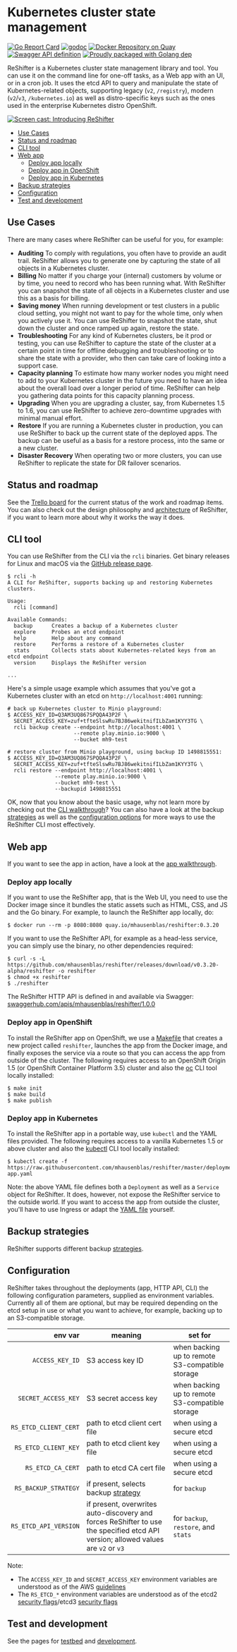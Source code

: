 # Kubernetes cluster state management

[![Go Report Card](https://goreportcard.com/badge/github.com/mhausenblas/reshifter)](https://goreportcard.com/report/github.com/mhausenblas/reshifter)
[![godoc](https://godoc.org/github.com/mhausenblas/reshifter?status.svg)](https://godoc.org/github.com/mhausenblas/reshifter)
[![Docker Repository on Quay](https://quay.io/repository/mhausenblas/reshifter/status "Docker Repository on Quay")](https://quay.io/repository/mhausenblas/reshifter)
[![Swagger API definition](https://img.shields.io/badge/API-Swagger-blue.svg)](https://app.swaggerhub.com/apis/mhausenblas/reshifter/1.0.0)
[![Proudly packaged with Golang dep](images/NERDY.png)](https://github.com/golang/dep)

ReShifter is a Kubernetes cluster state management library and tool.
You can use it on the command line for one-off tasks, as a Web app with an UI, or
in a cron job. It uses the etcd API to query and manipulate the state of
Kubernetes-related objects, supporting legacy (`v2`, `/registry`), modern
(`v2`/`v3`, `/kubernetes.io`) as well as distro-specific keys such as the ones
used in the enterprise Kubernetes distro OpenShift.

[![Screen cast: Introducing ReShifter](images/reshifter-demo.png)](https://www.useloom.com/share/e590aedeb95b441fb23ab4f9e9e80c32 "Introducing ReShifter")  

- [Use Cases](#use-cases)
- [Status and roadmap](#status-and-roadmap)
- [CLI tool](#cli-tool)
- [Web app](#web-app)
  - [Deploy app locally](#deploy-app-locally)
  - [Deploy app in OpenShift](#deploy-app-in-openshift)
  - [Deploy app in Kubernetes](#deploy-app-in-kubernetes)
- [Backup strategies](#backup-strategies)
- [Configuration](#configuration)
- [Test and development](#test-and-development)

## Use Cases

There are many cases where ReShifter can be useful for you, for example:

- **Auditing** To comply with regulations, you often have to provide an audit trail. ReShifter allows you to generate one by capturing the state of all objects in a Kubernetes cluster.
- **Billing** No matter if you charge your (internal) customers by volume or by time, you need to record who has been running what. With ReShifter you can snapshot the state of all objects in a Kubernetes cluster and use this as a basis for billing.
- **$aving money** When running development or test clusters in a public cloud setting, you might not want to pay for the whole time, only when you actively use it. You can use ReShifter to snapshot the state, shut down the cluster and once ramped up again, restore the state.
- **Troubleshooting** For any kind of Kubernetes clusters, be it prod or testing, you can use ReShifter to capture the state of the cluster at a certain point in time for offline debugging and troubleshooting or to share the state with a provider, who then can take care of looking into a support case.
- **Capacity planning** To estimate how many worker nodes you might need to add to your Kubernetes cluster in the future you need to have an idea about the overall load over a longer period of time. ReShifter can help you gathering data points for this capacity planning process.
- **Upgrading** When you are upgrading a cluster, say, from Kubernetes 1.5 to 1.6, you can use ReShifter to achieve zero-downtime upgrades with minimal manual effort.
- **Restore** If you are running a Kubernetes cluster in production, you can use ReShifter to back up the current state of the deployed apps. The backup can be useful as a basis for a restore process, into the same or a new cluster.
- **Disaster Recovery** When operating two or more clusters, you can use ReShifter to replicate the state for DR failover scenarios.

## Status and roadmap

See the [Trello board](https://trello.com/b/iOrEdJQ3/reshifter) for the current status of the work and roadmap items.
You can also check out the design philosophy and [architecture](https://github.com/mhausenblas/reshifter/blob/master/docs/architecture.md)
of ReShifter, if you want to learn more about why it works the way it does.

## CLI tool

You can use ReShifter from the CLI via the `rcli` binaries.
Get binary releases for Linux and macOS via the [GitHub release page](https://github.com/mhausenblas/reshifter/releases/tag/v0.3.20-alpha).

```
$ rcli -h
A CLI for ReShifter, supports backing up and restoring Kubernetes clusters.

Usage:
  rcli [command]

Available Commands:
  backup      Creates a backup of a Kubernetes cluster
  explore     Probes an etcd endpoint
  help        Help about any command
  restore     Performs a restore of a Kubernetes cluster
  stats       Collects stats about Kubernetes-related keys from an etcd endpoint
  version     Displays the ReShifter version

...
```

Here's a simple usage example which assumes that you've got a Kubernetes cluster with an etcd on `http://localhost:4001` running:

```
# back up Kubernetes cluster to Minio playground:
$ ACCESS_KEY_ID=Q3AM3UQ867SPQQA43P2F \
  SECRET_ACCESS_KEY=zuf+tfteSlswRu7BJ86wekitnifILbZam1KYY3TG \
  rcli backup create --endpoint http://localhost:4001 \
                     --remote play.minio.io:9000 \
                     --bucket mh9-test

# restore cluster from Minio playground, using backup ID 1498815551:
$ ACCESS_KEY_ID=Q3AM3UQ867SPQQA43P2F \
  SECRET_ACCESS_KEY=zuf+tfteSlswRu7BJ86wekitnifILbZam1KYY3TG \
  rcli restore --endpoint http://localhost:4001 \
               --remote play.minio.io:9000 \
               --bucket mh9-test \
               --backupid 1498815551
```

OK, now that you know about the basic usage, why not learn more by checking out the [CLI walkthrough](https://github.com/mhausenblas/reshifter/blob/master/docs/walkthroughs.md#cli)?
You can also have a look at the backup [strategies](https://github.com/mhausenblas/reshifter/blob/master/docs/strategies.md) as well as
the [configuration options](#configuration) for more ways to use the ReShifter CLI most effectively.

## Web app

If you want to see the app in action, have a look at the [app walkthrough](https://github.com/mhausenblas/reshifter/blob/master/docs/walkthroughs.md#app).

### Deploy app locally

If you want to use the ReShifter app, that is the Web UI, you need to use the Docker image since it bundles the static assets such as HTML, CSS, and JS and the Go binary.
For example, to launch the ReShifter app locally, do:

```
$ docker run --rm -p 8080:8080 quay.io/mhausenblas/reshifter:0.3.20
```

If you want to use the ReShifter API, for example as a head-less service, you can simply use the binary, no other dependencies required:

```
$ curl -s -L https://github.com/mhausenblas/reshifter/releases/download/v0.3.20-alpha/reshifter -o reshifter
$ chmod +x reshifter
$ ./reshifter
```

The ReShifter HTTP API is defined in and available via Swagger: [swaggerhub.com/apis/mhausenblas/reshifter/1.0.0](https://swaggerhub.com/apis/mhausenblas/reshifter/1.0.0)

### Deploy app in OpenShift

To install the ReShifter app on OpenShift, we use a [Makefile](https://github.com/mhausenblas/reshifter/blob/master/Makefile)
that creates a new project called `reshifter`, launches the app from the Docker image, and finally exposes the service via a route
so that you can access the app from outside of the cluster. The following requires access to an OpenShift Origin 1.5 (or OpenShift Container Platform 3.5)
cluster and also the [oc](https://github.com/openshift/origin/releases/tag/v1.5.1) CLI tool locally installed:

```
$ make init
$ make build
$ make publish
```

### Deploy app in Kubernetes

To install the ReShifter app in a portable way, use `kubectl` and the YAML files provided.
The following requires access to a vanilla Kubernetes 1.5 or above cluster and also the
[kubectl](https://kubernetes.io/docs/tasks/tools/install-kubectl/) CLI tool locally installed:

```
$ kubectl create -f https://raw.githubusercontent.com/mhausenblas/reshifter/master/deployments/reshifter-app.yaml
```

Note: the above YAML file defines both a `Deployment` as well as a `Service` object for ReShifter.
It does, however, not expose the ReShifter service to the outside world. If you want to access the app from outside the cluster,
you'll have to use Ingress or adapt the [YAML file](https://github.com/mhausenblas/reshifter/blob/master/deployments/reshifter-app.yaml)
yourself.

## Backup strategies

ReShifter supports different backup [strategies](https://github.com/mhausenblas/reshifter/blob/master/docs/strategies.md).

## Configuration

ReShifter takes throughout the deployments (app, HTTP API, CLI) the following configuration parameters,
supplied as environment variables. Currently all of them are optional, but may be required depending on the etcd
setup in use or what you want to achieve, for example, backing up to an S3-compatible storage.

| env var   | meaning  | set for |
| ---------:| -------- | ------- |
| `ACCESS_KEY_ID` | S3 access key ID | when backing up to remote S3-compatible storage |
| `SECRET_ACCESS_KEY` | S3 secret access key | when backing up to remote S3-compatible storage |
| `RS_ETCD_CLIENT_CERT` | path to etcd client cert file | when using a secure etcd |
| `RS_ETCD_CLIENT_KEY` | path to etcd client key file | when using a secure etcd |
| `RS_ETCD_CA_CERT` | path to etcd CA cert file | when using a secure etcd |
| `RS_BACKUP_STRATEGY` | if present, selects backup [strategy](https://github.com/mhausenblas/reshifter/blob/master/docs/strategies.md) | for `backup` |
| `RS_ETCD_API_VERSION` | if present, overwrites auto-discovery and forces ReShifter to use the specified etcd API version; allowed values are `v2` or `v3` | for `backup`, `restore`, and `stats` |

Note:

- The `ACCESS_KEY_ID` and `SECRET_ACCESS_KEY` environment variables are understood as of the AWS [guidelines](http://docs.aws.amazon.com/general/latest/gr/managing-aws-access-keys.html)
- The `RS_ETCD_*` environment variables are understood as of the etcd2 [security flags](https://coreos.com/etcd/docs/latest/v2/configuration.html#security-flags)/etcd3 [security flags](https://coreos.com/etcd/docs/latest/op-guide/configuration.html#security-flags)

## Test and development

See the pages for [testbed](https://github.com/mhausenblas/reshifter/tree/master/testbed) and [development](https://github.com/mhausenblas/reshifter/blob/master/docs/dev.md).
